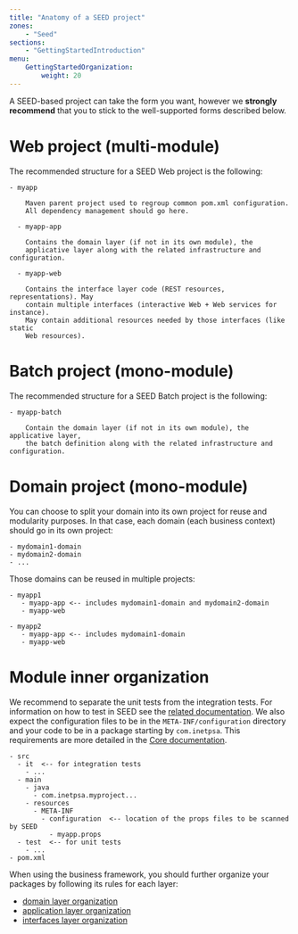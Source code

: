 ```yaml
---
title: "Anatomy of a SEED project"
zones:
    - "Seed"
sections:
    - "GettingStartedIntroduction"
menu:
    GettingStartedOrganization:
        weight: 20
---
```


A SEED-based project can take the form you want, however we **strongly recommend** that you to stick to the
well-supported forms described below.

# Web project (multi-module)

The recommended structure for a SEED Web project is the following:

    - myapp

        Maven parent project used to regroup common pom.xml configuration.
        All dependency management should go here.

      - myapp-app

        Contains the domain layer (if not in its own module), the
        applicative layer along with the related infrastructure and configuration.

      - myapp-web

        Contains the interface layer code (REST resources, representations). May
        contain multiple interfaces (interactive Web + Web services for instance).
        May contain additional resources needed by those interfaces (like static
        Web resources).

# Batch project (mono-module)

The recommended structure for a SEED Batch project is the following:

    - myapp-batch

        Contain the domain layer (if not in its own module), the applicative layer,
        the batch definition along with the related infrastructure and configuration.

# Domain project (mono-module)

You can choose to split your domain into its own project for reuse and modularity purposes.
In that case, each domain (each business context) should go in its own project:

    - mydomain1-domain
    - mydomain2-domain
    - ...

Those domains can be reused in multiple projects:

    - myapp1
       - myapp-app <-- includes mydomain1-domain and mydomain2-domain
       - myapp-web
    
    - myapp2
       - myapp-app <-- includes mydomain1-domain
       - myapp-web


# Module inner organization

We recommend to separate the unit tests from the integration
tests. For information on how to test in SEED see the
[related documentation](#!/seed-doc/test). We also expect the
configuration files to be in the `META-INF/configuration` directory
and your code to be in a package starting by `com.inetpsa`. This
requirements are more detailed in the [Core documentation](#!/seed-doc/core). 

    - src
      - it  <-- for integration tests
        - ...
      - main
        - java
          - com.inetpsa.myproject... 
        - resources
          - META-INF
            - configuration  <-- location of the props files to be scanned by SEED
              - myapp.props
      - test  <-- for unit tests
        - ...
    - pom.xml

When using the business framework, you should further organize your packages by following its rules for each layer:

- [domain layer organization](#!/business-doc/hands-on-domain#package-organisation)
- [application layer organization](#!/business-doc/hands-on-application#package-organisation)
- [interfaces layer organization](#!/business-doc/hands-on-interfaces#package-organisation)

    
